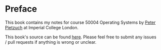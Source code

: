 # Preface

This book contains my notes for course 50004 Operating Systems by [Peter Pietzuch](http://www.doc.ic.ac.uk/~prp) at Imperial College London.

This book's source can be found [here](https://github.com/wdhg/os). Please feel free to submit any issues / pull requests if anything is wrong or unclear.

